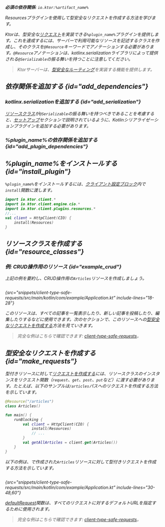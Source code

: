 [//]: # (title: 型安全なリクエスト)

<show-structure for="chapter" depth="2"/>
<primary-label ref="client-plugin"/>

<var name="plugin_name" value="Resources"/>
<var name="artifact_name" value="ktor-client-resources"/>

<tldr>
<p>
<b>必須の依存関係</b>: <code>io.ktor:%artifact_name%</code>
</p>
<var name="example_name" value="client-type-safe-requests"/>
<include from="lib.topic" element-id="download_example"/>
</tldr>

<link-summary>
Resourcesプラグインを使用して型安全なリクエストを作成する方法を学びます。
</link-summary>

Ktorは、型安全な[リクエスト](client-requests.md)を実装できる`%plugin_name%`プラグインを提供します。これを達成するには、サーバーで利用可能なリソースを記述するクラスを作成し、そのクラスを`@Resource`キーワードでアノテーションする必要があります。`@Resource`アノテーションは、kotlinx.serializationライブラリによって提供される`@Serializable`の振る舞いを持つことに注意してください。

> Ktorサーバーは、[型安全なルーティング](server-resources.md)を実装する機能を提供します。

## 依存関係を追加する {id="add_dependencies"}

### kotlinx.serializationを追加する {id="add_serialization"}

[リソースクラス](#resource_classes)が`@Serializable`の振る舞いを持つべきであることを考慮すると、[セットアップ](https://github.com/Kotlin/kotlinx.serialization#setup)セクションで説明されているように、Kotlinシリアライゼーションプラグインを追加する必要があります。

### %plugin_name%の依存関係を追加する {id="add_plugin_dependencies"}

<include from="lib.topic" element-id="add_ktor_artifact_intro"/>
<include from="lib.topic" element-id="add_ktor_artifact"/>
<include from="lib.topic" element-id="add_ktor_client_artifact_tip"/>

## %plugin_name%をインストールする {id="install_plugin"}

`%plugin_name%`をインストールするには、[クライアント設定ブロック](client-create-and-configure.md#configure-client)内で`install`関数に渡します。
```kotlin
import io.ktor.client.*
import io.ktor.client.engine.cio.*
import io.ktor.client.plugins.resources.*
//...
val client = HttpClient(CIO) {
    install(Resources)
}
```

## リソースクラスを作成する {id="resource_classes"}

<include from="server-resources.md" element-id="resource_classes_server"/>

### 例: CRUD操作用のリソース {id="example_crud"}

上記の例を要約し、CRUD操作用の`Articles`リソースを作成しましょう。

```kotlin
```
{src="snippets/client-type-safe-requests/src/main/kotlin/com/example/Application.kt" include-lines="18-28"}

このリソースは、すべての記事を一覧表示したり、新しい記事を投稿したり、編集したりするなどに使用できます。次のセクションで、このリソースへの[型安全なリクエストを作成する](#make_requests)方法を見ていきます。

> 完全な例はこちらで確認できます: [client-type-safe-requests](https://github.com/ktorio/ktor-documentation/tree/%ktor_version%/codeSnippets/snippets/client-type-safe-requests)。

## 型安全なリクエストを作成する {id="make_requests"}

型付きリソースに対して[リクエストを作成する](client-requests.md)には、リソースクラスのインスタンスをリクエスト関数（`request`、`get`、`post`、`put`など）に渡す必要があります。たとえば、以下のサンプルは`/articles`パスへのリクエストを作成する方法を示しています。

```kotlin
@Resource("/articles")
class Articles()

fun main() {
    runBlocking {
        val client = HttpClient(CIO) {
            install(Resources)
            // ...
        }
        val getAllArticles = client.get(Articles())
    }
}
```

以下の例は、[](#example_crud)で作成された`Articles`リソースに対して型付きリクエストを作成する方法を示しています。

```kotlin
```
{src="snippets/client-type-safe-requests/src/main/kotlin/com/example/Application.kt" include-lines="30-48,60"}

[defaultRequest](client-default-request.md)関数は、すべてのリクエストに対するデフォルトURLを指定するために使用されます。

> 完全な例はこちらで確認できます: [client-type-safe-requests](https://github.com/ktorio/ktor-documentation/tree/%ktor_version%/codeSnippets/snippets/client-type-safe-requests)。